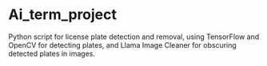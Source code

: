 # Ai_term_project

Python script for license plate detection and removal, using TensorFlow and OpenCV for detecting plates, and Llama Image Cleaner for obscuring detected plates in images.
